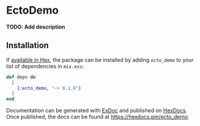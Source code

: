 # EctoDemo

**TODO: Add description**

## Installation

If [available in Hex](https://hex.pm/docs/publish), the package can be installed
by adding `ecto_demo` to your list of dependencies in `mix.exs`:

```elixir
def deps do
  [
    {:ecto_demo, "~> 0.1.0"}
  ]
end
```

Documentation can be generated with [ExDoc](https://github.com/elixir-lang/ex_doc)
and published on [HexDocs](https://hexdocs.pm). Once published, the docs can
be found at <https://hexdocs.pm/ecto_demo>.

